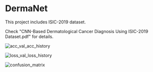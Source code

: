 # DermaNet

This project includes ISIC-2019 dataset.

Check "CNN-Based Dermatological Cancer Diagnosis Using ISIC-2019 Dataset.pdf" for details. 

![acc_val_acc_history](https://github.com/emogooo/DermaNet/assets/58745898/cfc992c0-d35b-430c-905e-1b62beb897a6)

![loss_val_loss_history](https://github.com/emogooo/DermaNet/assets/58745898/5e00192c-4417-4d3a-8ef9-0be048b1b8a2)

![confusion_matrix](https://github.com/emogooo/DermaNet/assets/58745898/efedc8fc-5393-4c2d-97b5-8c9c87256b91)
